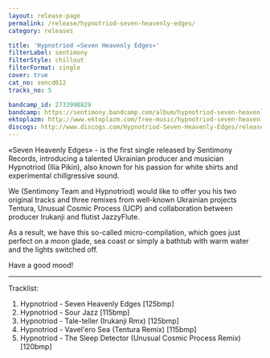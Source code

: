 ```yaml
---
layout: release-page
permalink: /release/hypnotriod-seven-heavenly-edges/
category: releases

title: 'Hypnotriod «Seven Heavenly Edges»'
filterLabel: sentimony
filterStyle: chillout
filterFormat: single
cover: true
cat_no: sencd012
tracks_no: 5

bandcamp_id: 2733998829
bandcamp: https://sentimony.bandcamp.com/album/hypnotriod-seven-heavenly-edges
ektoplazm: http://www.ektoplazm.com/free-music/hypnotriod-seven-heavenly-edges
discogs: http://www.discogs.com/Hypnotriod-Seven-Heavenly-Edges/release/3618882
---
```


«Seven Heavenly Edges» - is the first single released by Sentimony Records, introducing a talented Ukrainian producer and musician Hypnotriod (Ilia Pikin), also known for his passion for white shirts and experimental chillgressive sound.

We (Sentimony Team and Hypnotriod) would like to offer you his two original tracks and three remixes from well-known Ukrainian projects Tentura, Unusual Cosmic Process (UCP) and collaboration between producer Irukanji and flutist JazzyFlute.

As a result, we have this so-called micro-compilation, which goes just perfect on a moon glade, sea coast or simply a bathtub with warm water and the lights switched off.

Have a good mood!

---
Tracklist:

01. Hypnotriod - Seven Heavenly Edges [125bmp] 
02. Hypnotriod - Sour Jazz [115bmp] 
03. Hypnotriod - Tale-teller (Irukanji Rmx) [125bmp] 
04. Hypnotriod - Vavel'ero Sea (Tentura Remix) [115bmp] 
05. Hypnotriod - The Sleep Detector (Unusual Cosmic Process Remix) [120bmp]

